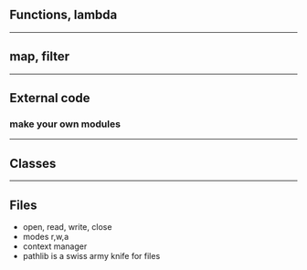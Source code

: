 ## Functions, lambda
---

## map, filter

---

## External code
### make your own modules

---

## Classes

---

## Files

- open, read, write, close
- modes r,w,a
- context manager
- pathlib is a swiss army knife for files
